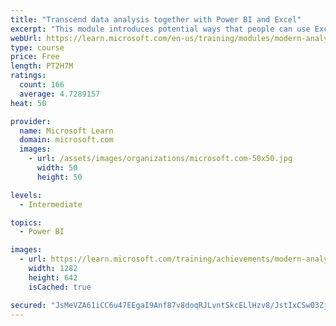 ```yaml
---
title: "Transcend data analysis together with Power BI and Excel"
excerpt: "This module introduces potential ways that people can use Excel and Power BI together. Power BI is a great tool for telling a story through visuals; occasionally, it's beneficial to use Excel for analysis. Excel can make a connection to a Power BI dataset, enabling you to analyze the data by using PivotTables."
webUrl: https://learn.microsoft.com/en-us/training/modules/modern-analytics-excel/
type: course
price: Free
length: PT2H7M
ratings:
  count: 166
  average: 4.7289157
heat: 50

provider:
  name: Microsoft Learn
  domain: microsoft.com
  images:
    - url: /assets/images/organizations/microsoft.com-50x50.jpg
      width: 50
      height: 50

levels:
  - Intermediate

topics:
  - Power BI

images:
  - url: https://learn.microsoft.com/training/achievements/modern-analytics-excel-social.png
    width: 1282
    height: 642
    isCached: true

secured: "JsMeVZA61iCC6u47EEgaI9Anf87v8doqRJLvntSkcELlHzv8/JstIxCSw03Zjyp3FvXG5rvKs+cHzoK7uwcLpSDqVxWzxJ6whtF8ji/kQpInm1EVtrt1t/o19BCkeaatlYqdjR64MN+tQBF+42Qr9qjHuRi7pwh9f33/DcsGdpOkQ/MzJHHu5soJ54JHGkkrEtk0PZwiSkWCJqUWAmkjRBfRncat4HTkFME5UtR6V7RuIisDhyOCavbL1VLLoe2xPL4NJaEWbCL3UUDP6yJEX8cj+NI31JcYNSsWMqyfx9h56tDz7Njcvba+eTSYGrTGfY893jykzbHw4NMWVgJuysglaW3dtGgPQT2MWmJMbc/NiaKgsTYghZmRxahMJcRfYMKMoXPK7TzF2kulXlaswFyGr3dsG5UokTfCBpckgh8=;SznQywC8336iID0ma4e6/w=="
---
```


